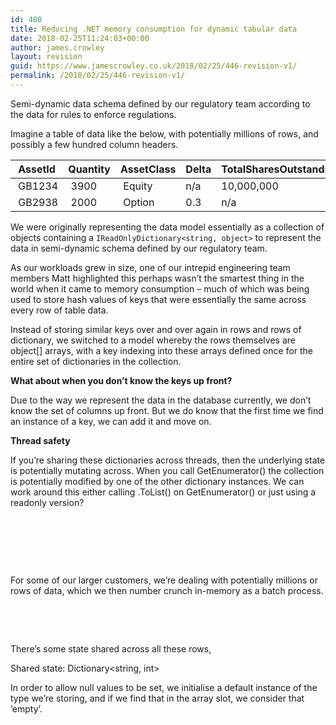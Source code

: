 ```yaml
---
id: 480
title: Reducing .NET memory consumption for dynamic tabular data
date: 2018-02-25T11:24:03+00:00
author: james.crowley
layout: revision
guid: https://www.jamescrowley.co.uk/2018/02/25/446-revision-v1/
permalink: /2018/02/25/446-revision-v1/
---
```

Semi-dynamic data schema defined by our regulatory team according to the data for rules to enforce regulations.

Imagine a table of data like the below, with potentially millions of rows, and possibly a few hundred column headers.

| AssetId | Quantity | AssetClass | Delta | TotalSharesOutstanding |
| ------- | -------- | ---------- | ----- | ---------------------- |
|  GB1234 |  3900    |  Equity    | n/a   | 10,000,000             |
|  GB2938 |  2000    |  Option    | 0.3   | n/a                    |

We were originally representing the data model essentially as a collection of objects containing a `IReadOnlyDictionary<string, object>` to represent the data in semi-dynamic schema defined by our regulatory team.

As our workloads grew in size, one of our intrepid engineering team members Matt highlighted this perhaps wasn&#8217;t the smartest thing in the world when it came to memory consumption &#8211; much of which was being used to store hash values of keys that were essentially the same across every row of table data.

Instead of storing similar keys over and over again in rows and rows of dictionary, we switched to a model whereby the rows themselves are object[] arrays, with a key indexing into these arrays defined once for the entire set of dictionaries in the collection.

**What about when you don&#8217;t know the keys up front?**

Due to the way we represent the data in the database currently, we don&#8217;t know the set of columns up front. But we do know that the first time we find an instance of a key, we can add it and move on.

**Thread safety**

If you&#8217;re sharing these dictionaries across threads, then the underlying state is potentially mutating across. When you call GetEnumerator() the collection is potentially modified by one of the other dictionary instances. We can work around this either calling .ToList() on GetEnumerator() or just using a readonly version?

&nbsp;

&nbsp;

&nbsp;

For some of our larger customers, we&#8217;re dealing with potentially millions or rows of data, which we then number crunch in-memory as a batch process.

&nbsp;

&nbsp;

There&#8217;s some state shared across all these rows,

Shared state: Dictionary<string, int>

In order to allow null values to be set, we initialise a default instance of the type we&#8217;re storing, and if we find that in the array slot, we consider that &#8217;empty&#8217;.